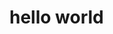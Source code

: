 <canvas id="myCanvas" width="300" height="300"></canvas>

<script>
  // Get a reference to the canvas element
  var canvas = document.getElementById('myCanvas');

  // Get a 2D drawing context for the canvas
  var ctx = canvas.getContext('2d');

  // Draw a rectangle on the canvas
  ctx.fillStyle = 'red';
  ctx.fillRect(10, 10, 50, 50);
</script>

<h1> hello world </h1>
